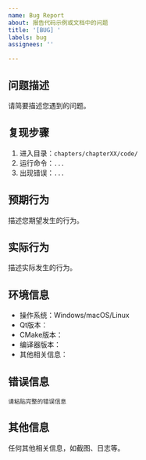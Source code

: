 ```yaml
---
name: Bug Report
about: 报告代码示例或文档中的问题
title: '[BUG] '
labels: bug
assignees: ''

---
```


## 问题描述

请简要描述您遇到的问题。

## 复现步骤

1. 进入目录：`chapters/chapterXX/code/`
2. 运行命令：`...`
3. 出现错误：`...`

## 预期行为

描述您期望发生的行为。

## 实际行为

描述实际发生的行为。

## 环境信息

- 操作系统：Windows/macOS/Linux
- Qt版本：
- CMake版本：
- 编译器版本：
- 其他相关信息：

## 错误信息

```
请粘贴完整的错误信息
```

## 其他信息

任何其他相关信息，如截图、日志等。
